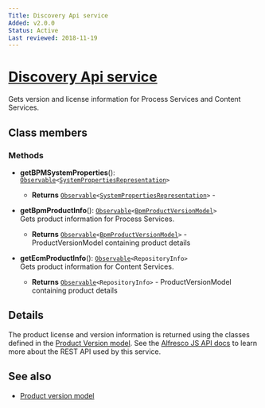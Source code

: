 ```yaml
---
Title: Discovery Api service
Added: v2.0.0
Status: Active
Last reviewed: 2018-11-19
---
```


# [Discovery Api service](../../../lib/core/services/discovery-api.service.ts "Defined in discovery-api.service.ts")

Gets version and license information for Process Services and Content Services.

## Class members

### Methods

-   **getBPMSystemProperties**(): [`Observable`](http://reactivex.io/documentation/observable.html)`<`[`SystemPropertiesRepresentation`](https://github.com/Alfresco/alfresco-js-api/blob/develop/src/api/activiti-rest-api/docs/SystemPropertiesRepresentation.md)`>`<br/>

    -   **Returns** [`Observable`](http://reactivex.io/documentation/observable.html)`<`[`SystemPropertiesRepresentation`](https://github.com/Alfresco/alfresco-js-api/blob/develop/src/api/activiti-rest-api/docs/SystemPropertiesRepresentation.md)`>` - 

-   **getBpmProductInfo**(): [`Observable`](http://reactivex.io/documentation/observable.html)`<`[`BpmProductVersionModel`](../../../lib/core/models/product-version.model.ts)`>`<br/>
    Gets product information for Process Services.
    -   **Returns** [`Observable`](http://reactivex.io/documentation/observable.html)`<`[`BpmProductVersionModel`](../../../lib/core/models/product-version.model.ts)`>` - ProductVersionModel containing product details
-   **getEcmProductInfo**(): [`Observable`](http://reactivex.io/documentation/observable.html)`<RepositoryInfo>`<br/>
    Gets product information for Content Services.
    -   **Returns** [`Observable`](http://reactivex.io/documentation/observable.html)`<RepositoryInfo>` - ProductVersionModel containing product details

## Details

The product license and version information is returned using the
classes defined in the [Product Version model](../models/product-version.model.md).
See the
[Alfresco JS API docs](https://github.com/Alfresco/alfresco-js-api/tree/master/src/alfresco-discovery-rest-api)
to learn more about the REST API used by this service.

## See also

-   [Product version model](../models/product-version.model.md)
